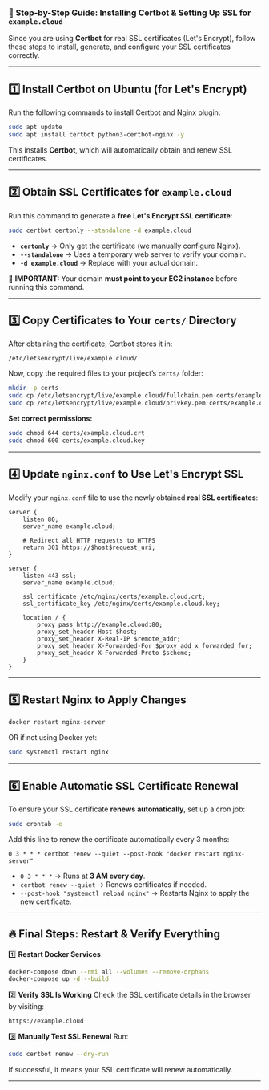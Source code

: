 ### **🚀 Step-by-Step Guide: Installing Certbot & Setting Up SSL for `example.cloud`**  

Since you are using **Certbot** for real SSL certificates (Let's Encrypt), follow these steps to install, generate, and configure your SSL certificates correctly.

---

## **1️⃣ Install Certbot on Ubuntu (for Let's Encrypt)**
Run the following commands to install Certbot and Nginx plugin:
```bash
sudo apt update
sudo apt install certbot python3-certbot-nginx -y
```
This installs **Certbot**, which will automatically obtain and renew SSL certificates.

---

## **2️⃣ Obtain SSL Certificates for `example.cloud`**
Run this command to generate a **free Let's Encrypt SSL certificate**:
```bash
sudo certbot certonly --standalone -d example.cloud
```
- **`certonly`** → Only get the certificate (we manually configure Nginx).
- **`--standalone`** → Uses a temporary web server to verify your domain.
- **`-d example.cloud`** → Replace with your actual domain.

📌 **IMPORTANT:** Your domain **must point to your EC2 instance** before running this command.

---

## **3️⃣ Copy Certificates to Your `certs/` Directory**
After obtaining the certificate, Certbot stores it in:
```
/etc/letsencrypt/live/example.cloud/
```
Now, copy the required files to your project’s `certs/` folder:
```bash
mkdir -p certs
sudo cp /etc/letsencrypt/live/example.cloud/fullchain.pem certs/example.cloud.crt
sudo cp /etc/letsencrypt/live/example.cloud/privkey.pem certs/example.cloud.key
```

**Set correct permissions:**
```bash
sudo chmod 644 certs/example.cloud.crt
sudo chmod 600 certs/example.cloud.key
```

---

## **4️⃣ Update `nginx.conf` to Use Let's Encrypt SSL**
Modify your `nginx.conf` file to use the newly obtained **real SSL certificates**:

```nginx
server {
    listen 80;
    server_name example.cloud;

    # Redirect all HTTP requests to HTTPS
    return 301 https://$host$request_uri;
}

server {
    listen 443 ssl;
    server_name example.cloud;

    ssl_certificate /etc/nginx/certs/example.cloud.crt;
    ssl_certificate_key /etc/nginx/certs/example.cloud.key;

    location / {
        proxy_pass http://example.cloud:80;
        proxy_set_header Host $host;
        proxy_set_header X-Real-IP $remote_addr;
        proxy_set_header X-Forwarded-For $proxy_add_x_forwarded_for;
        proxy_set_header X-Forwarded-Proto $scheme;
    }
}
```

---

## **5️⃣ Restart Nginx to Apply Changes**
```bash
docker restart nginx-server
```
OR if not using Docker yet:
```bash
sudo systemctl restart nginx
```

---

## **6️⃣ Enable Automatic SSL Certificate Renewal**
To ensure your SSL certificate **renews automatically**, set up a cron job:
```bash
sudo crontab -e
```
Add this line to renew the certificate automatically every 3 months:
```
0 3 * * * certbot renew --quiet --post-hook "docker restart nginx-server"
```
- `0 3 * * *` → Runs at **3 AM every day**.
- `certbot renew --quiet` → Renews certificates if needed.
- `--post-hook "systemctl reload nginx"` → Restarts Nginx to apply the new certificate.

---

## **🔥 Final Steps: Restart & Verify Everything**
1️⃣ **Restart Docker Services**
```bash
docker-compose down --rmi all --volumes --remove-orphans
docker-compose up -d --build
```

2️⃣ **Verify SSL Is Working**
Check the SSL certificate details in the browser by visiting:
```
https://example.cloud
```

3️⃣ **Manually Test SSL Renewal**
Run:
```bash
sudo certbot renew --dry-run
```
If successful, it means your SSL certificate will renew automatically.

---

